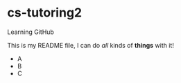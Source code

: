 # cs-tutoring2
Learning GitHub

This is my README file, I can do *all* kinds of **things** with it!

* A
* B
* C
